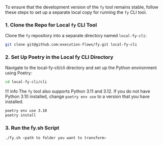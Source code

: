 To ensure that the development version of the `fy` tool remains stable, follow these steps to set up a separate local copy for running the `fy` CLI tool.

### 1. Clone the Repo for Local `fy` CLI Tool

Clone the `fy` repository into a separate directory named `local-fy-cli`:

```bash
git clone git@github.com:execution-flows/fy.git local-fy-cli
```
### 2. Set Up Poetry in the Local fy CLI Directory
Navigate to the local-fy-cli/cli directory and set up the Python environment using Poetry:
```bash
cd local-fy-cli/cli
```
!!! info
    The `fy` tool also supports Python 3.11 and 3.12. If you do not have Python 3.10 installed, change `poetry env use` to a version that you have installed.
```bash
poetry env use 3.10
poetry install
```
### 3. Run the fy.sh Script
```bash
./fy.sh <path to folder you want to transform>
```

